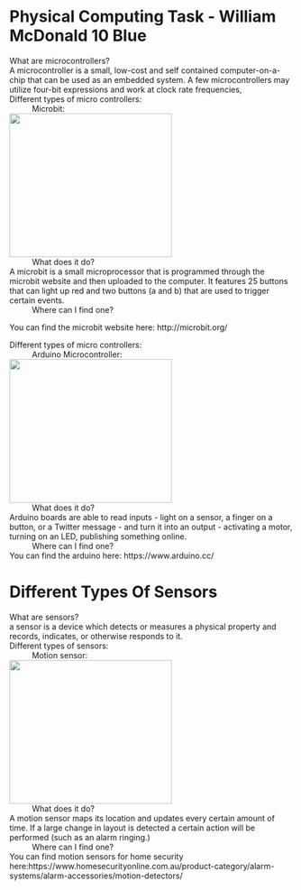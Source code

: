 # Physical Computing Task - William McDonald 10 Blue
<dl>
  <dt>What are microcontrollers?</dt>
  A microcontroller is a small, low-cost and self contained computer-on-a-chip that can be used as an embedded system. A few microcontrollers may utilize four-bit expressions and work at clock rate frequencies,
  <dt>Different types of micro controllers:</dt>
  <dd>Microbit:</dd>
  <img src="http://microbit.org/images/quickstart/microbit-plugged-in.gif" alt="" width="288" height="255">
  <dd>What does it do?</dd>
  A microbit is a small microprocessor that is programmed through the microbit website and then uploaded to the computer. It features 25 buttons that can light up red and two buttons (a and b) that are used to trigger certain events.
  <dd></dd>
  <dd>Where can I find one?</dd>
</dl>
You can find the microbit website here: http://microbit.org/
<dl>
  <dt>Different types of micro controllers:</dt>
  <dd>Arduino Microcontroller:</dd>
  <img src="https://www.robotshop.com/media/catalog/product/cache/1/image/900x900/9df78eab33525d08d6e5fb8d27136e95/a/r/arduino-uno-r3-usb-microcontroller-6.png" alt="" width="288" height="255">
  <dt></dt>
  <dd>What does it do?</dd>
 Arduino boards are able to read inputs - light on a sensor, a finger on a button, or a Twitter message - and turn it into an output - activating a motor, turning on an LED, publishing something online.
  <dd></dd>
  <dd>Where can I find one?</dd>
You can find the arduino here: https://www.arduino.cc/

# Different Types Of Sensors
<dt>What are sensors?</dt>
a sensor is a device which detects or measures a physical property and records, indicates, or otherwise responds to it.
<dt>Different types of sensors:</dt>
<dd>Motion sensor:</dd>
<img src="https://multimedia.bbycastatic.ca/multimedia/products/500x500/103/10325/10325549.jpg" alt="" width="288" height="255">
<dd>What does it do?</dd>
A motion sensor maps its location and updates every certain amount of time. If a large change in layout is detected a certain action will be performed (such as an alarm ringing.)
<dd></dd>
<dd>Where can I find one?</dd>
<dd></dd>
You can find motion sensors for home security here:https://www.homesecurityonline.com.au/product-category/alarm-systems/alarm-accessories/motion-detectors/


